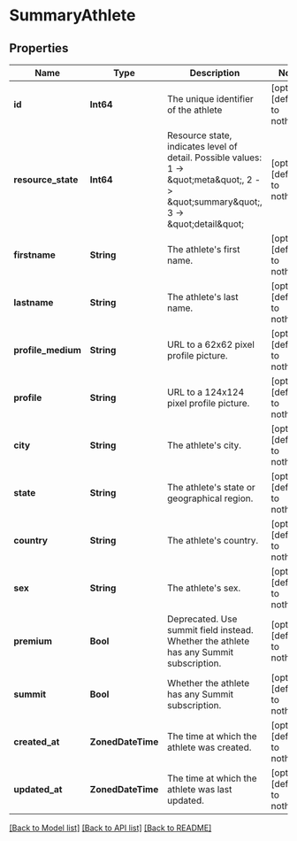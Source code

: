 # SummaryAthlete


## Properties
Name | Type | Description | Notes
------------ | ------------- | ------------- | -------------
**id** | **Int64** | The unique identifier of the athlete | [optional] [default to nothing]
**resource_state** | **Int64** | Resource state, indicates level of detail. Possible values: 1 -&gt; \&quot;meta\&quot;, 2 -&gt; \&quot;summary\&quot;, 3 -&gt; \&quot;detail\&quot; | [optional] [default to nothing]
**firstname** | **String** | The athlete&#39;s first name. | [optional] [default to nothing]
**lastname** | **String** | The athlete&#39;s last name. | [optional] [default to nothing]
**profile_medium** | **String** | URL to a 62x62 pixel profile picture. | [optional] [default to nothing]
**profile** | **String** | URL to a 124x124 pixel profile picture. | [optional] [default to nothing]
**city** | **String** | The athlete&#39;s city. | [optional] [default to nothing]
**state** | **String** | The athlete&#39;s state or geographical region. | [optional] [default to nothing]
**country** | **String** | The athlete&#39;s country. | [optional] [default to nothing]
**sex** | **String** | The athlete&#39;s sex. | [optional] [default to nothing]
**premium** | **Bool** | Deprecated.  Use summit field instead. Whether the athlete has any Summit subscription. | [optional] [default to nothing]
**summit** | **Bool** | Whether the athlete has any Summit subscription. | [optional] [default to nothing]
**created_at** | **ZonedDateTime** | The time at which the athlete was created. | [optional] [default to nothing]
**updated_at** | **ZonedDateTime** | The time at which the athlete was last updated. | [optional] [default to nothing]


[[Back to Model list]](./README.md#models) [[Back to API list]](./README.md#api-endpoints) [[Back to README]](./README.md)


